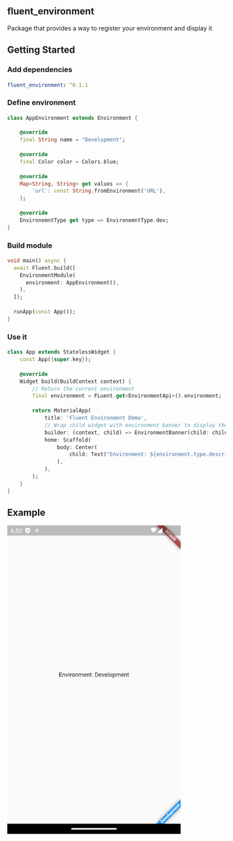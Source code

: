 ## fluent_environment
Package that provides a way to register your environment and display it

## Getting Started

### Add dependencies

```yaml
fluent_environment: ^0.1.1
```

### Define environment

```dart 
class AppEnvironment extends Environment {
    
    @override
    final String name = "Development";

    @override
    final Color color = Colors.blue;

    @override
    Map<String, String> get values => {
        'url': const String.fromEnvironment('URL'),
    };

    @override
    EnvironemntType get type => EnvironemntType.dev;
}
```

### Build module

```dart
void main() async {
  await Fluent.build([
    EnvironmentModule(
      environment: AppEnvironment(),
    ),
  ]);

  runApp(const App());
}
```

### Use it
```dart
class App extends StatelessWidget {
    const App({super.key});

    @override
    Widget build(BuildContext context) {
        // Return the current environment
        final environment = FLuent.get<EnvironmentApi>().environment;
        
        return MaterialApp(
            title: 'Fluent Environment Demo',
            // Wrap child widget with environment banner to display the current environment
            builder: (context, child) => EnvironmentBanner(child: child!),
            home: Scaffold(
                body: Center(
                    child: Text("Environment: ${environment.type.description}"),
                ),
            ),
        );
    }
}
```

## Example

<img src="https://raw.githubusercontent.com/aosorio-avilez/flutter_fluent/main/resources/fluent_environment_example.png" width="400" />
